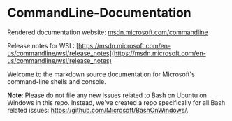 # CommandLine-Documentation

Rendered documentation website: [msdn.microsoft.com/commandline](https://msdn.microsoft.com/commandline) 

Release notes for WSL: [https://msdn.microsoft.com/en-us/commandline/wsl/release_notes](https://msdn.microsoft.com/en-us/commandline/wsl/release_notes)

Welcome to the markdown source documentation for Microsoft's command-line shells and console.

**Note**: Please do not file any new issues related to Bash on Ubuntu on Windows in this repo. Instead, we've created a repo specifically for all Bash related issues: https://github.com/Microsoft/BashOnWindows/.

